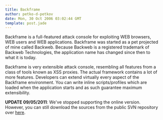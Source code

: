 ```yaml
---
title: Backframe
author: petko-d-petkov
date: Mon, 30 Oct 2006 03:02:44 GMT
template: post.jade
---
```


Backframe is a full-featured attack console for exploiting WEB browsers, WEB users and WEB applications. Backframe was started as a pet projected of mine called Backweb. Because Backweb is a registered trademark of Backweb Technologies, the application name has changed since then to what it is today.

Backframe is very extensible attack console, resembling all features from a class of tools known as XSS proxies. The actual framework contains a lot of more features. Developers can extend virtually every aspect of the Backframe environment. You can write inline scripts/profiles which are loaded when the application starts and as such guarantee maximum extensibility.

**UPDATE 09/05/2011**: We've stopped supporting the online version. However, you can still download the sources from  the public SVN repository over [here](http://code.google.com/p/backframe/).
